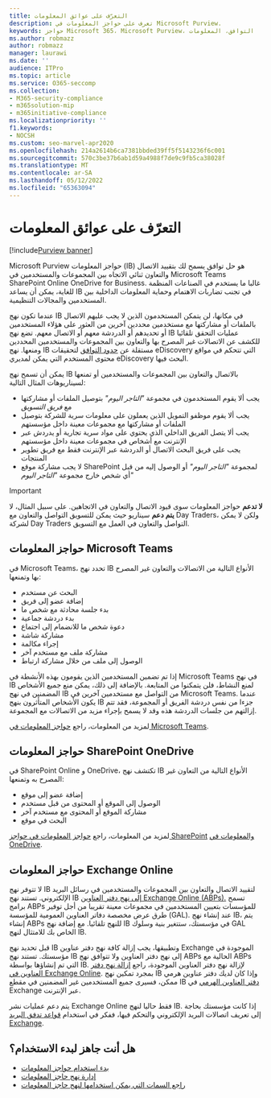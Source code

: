 ```yaml
---
title: التعرّف على عوائق المعلومات
description: تعرف على حواجز المعلومات في Microsoft Purview.
keywords: حواجز Microsoft 365، Microsoft Purview، التوافق، المعلومات
ms.author: robmazz
author: robmazz
manager: laurawi
ms.date: ''
audience: ITPro
ms.topic: article
ms.service: O365-seccomp
ms.collection:
- M365-security-compliance
- m365solution-mip
- m365initiative-compliance
ms.localizationpriority: ''
f1.keywords:
- NOCSH
ms.custom: seo-marvel-apr2020
ms.openlocfilehash: 214a2614b6ca7381bbded39ff5f5143236f6c001
ms.sourcegitcommit: 570c3be37b6ab1d59a4988f7de9c9fb5ca38028f
ms.translationtype: MT
ms.contentlocale: ar-SA
ms.lasthandoff: 05/12/2022
ms.locfileid: "65363094"
---
```

# <a name="learn-about-information-barriers"></a>التعرّف على عوائق المعلومات

[!include[Purview banner](../includes/purview-rebrand-banner.md)]

Microsoft Purview حواجز المعلومات (IB) هو حل توافق يسمح لك بتقييد الاتصال والتعاون ثنائي الاتجاه بين المجموعات والمستخدمين في Microsoft Teams SharePoint Online OneDrive for Business. غالبا ما يستخدم في الصناعات المنظمة للغاية، يمكن أن يساعد IB في تجنب تضاربات الاهتمام وحماية المعلومات الداخلية بين المستخدمين والمجالات التنظيمية.

عندما تكون نهج IB في مكانها، لن يتمكن المستخدمون الذين لا يجب عليهم الاتصال بالملفات أو مشاركتها مع مستخدمين محددين آخرين من العثور على هؤلاء المستخدمين أو تحديدهم أو الدردشة معهم أو الاتصال معهم. تضع نهج IB عمليات التحقق تلقائيا للكشف عن الاتصالات غير المصرح بها والتعاون بين المجموعات والمستخدمين المحددين ومنعها. نهج IB مستقلة عن [حدود التوافق](/microsoft-365/compliance/set-up-compliance-boundaries) لتحقيقات eDiscovery التي تتحكم في مواقع محتوى المستخدم التي يمكن لمديري eDiscovery البحث فيها.

يمكن أن تسمح نهج IB بالاتصال والتعاون بين المجموعات والمستخدمين أو تمنعها لسيناريوهات المثال التالية:

- يجب ألا يقوم المستخدمون في مجموعة *"التاجر اليوم"* بتوصيل الملفات أو مشاركتها مع *فريق التسويق*
- يجب ألا يقوم موظفو التمويل الذين يعملون على معلومات سرية للشركة بتوصيل الملفات أو مشاركتها مع مجموعات معينة داخل مؤسستهم
- يجب ألا يتصل الفريق الداخلي الذي يحتوي على مواد سرية تجارية أو يدردش عبر الإنترنت مع أشخاص في مجموعات معينة داخل مؤسستهم
- يجب على فريق البحث الاتصال أو الدردشة عبر الإنترنت فقط مع فريق تطوير المنتجات
- لا يجب مشاركة موقع SharePoint لمجموعة *"التاجر اليوم"* أو الوصول إليه من قبل أي شخص خارج مجموعة *"التاجر اليوم"*

> [!IMPORTANT]
> **لا تدعم** حواجز المعلومات سوى قيود الاتصال والتعاون في الاتجاهين. على سبيل المثال، لا **يتم دعم** سيناريو حيث يمكن للتسويق التواصل والتعاون مع Day Traders، ولكن لا يمكن لشركة Day Traders التواصل والتعاون في العمل مع التسويق.

## <a name="information-barriers-and-microsoft-teams"></a>حواجز المعلومات Microsoft Teams

في Microsoft Teams، تحدد نهج IB الأنواع التالية من الاتصالات والتعاون غير المصرح بها وتمنعها:

- البحث عن مستخدم
- إضافة عضو إلى فريق
- بدء جلسة محادثة مع شخص ما
- بدء دردشة جماعية
- دعوة شخص ما للانضمام إلى اجتماع
- مشاركة شاشة
- إجراء مكالمة
- مشاركة ملف مع مستخدم آخر
- الوصول إلى ملف من خلال مشاركة ارتباط

إذا تم تضمين المستخدمين الذين يقومون بهذه الأنشطة في Microsoft Teams في نهج IB لمنع النشاط، فلن يتمكنوا من المتابعة. بالإضافة إلى ذلك، يمكن منع جميع الأشخاص المضمنين في نهج IB من التواصل مع مستخدمين آخرين في Microsoft Teams. عندما يكون الأشخاص المتأثرون بنهج IB جزءا من نفس دردشة الفريق أو المجموعة، فقد تتم إزالتهم من جلسات الدردشة هذه وقد لا يسمح بإجراء مزيد من الاتصالات مع المجموعة.

لمزيد من المعلومات، راجع [حواجز المعلومات في Microsoft Teams](/MicrosoftTeams/information-barriers-in-teams).

## <a name="information-barriers-and-sharepoint-and-onedrive"></a>حواجز المعلومات SharePoint OneDrive

في SharePoint Online و OneDrive، تكتشف نهج IB الأنواع التالية من التعاون غير المصرح به وتمنعها:

- إضافة عضو إلى موقع
- الوصول إلى الموقع أو المحتوى من قبل مستخدم
- مشاركة الموقع أو المحتوى مع مستخدم آخر
- البحث في موقع

لمزيد من المعلومات، راجع [حواجز المعلومات في حواجز SharePoint](/sharepoint/information-barriers) [والمعلومات في OneDrive](/onedrive/information-barriers).

## <a name="information-barriers-and-exchange-online"></a>حواجز المعلومات Exchange Online

لا تتوفر نهج IB لتقييد الاتصال والتعاون بين المجموعات والمستخدمين في رسائل البريد الإلكتروني. تستند نهج IB [إلى نهج دفتر العناوين Exchange Online (ABPs).](/exchange/address-books/address-book-policies/address-book-policies) تسمح برامج ABPs للمؤسسات بتعيين المستخدمين في مجموعات معينة تقريبا من أجل توفير طرق عرض مخصصة دفاتر العناوين العمومية للمؤسسة (GAL). عند إنشاء نهج IB، يتم إنشاء ABPs للنهج تلقائيا. مع إضافة نهج IB في مؤسستك، ستتغير بنية وسلوك GAL الخاص بك للامتثال لنهج IB.

قبل تحديد نهج IB وتطبيقها، يجب إزالة كافة نهج دفتر عناوين Exchange الموجودة في مؤسستك. تستند نهج IB إلى نهج دفتر العناوين ولا تتوافق نهج ABPs الحالية مع ABPs التي تم إنشاؤها بواسطة IB. لإزالة نهج دفتر العناوين الموجودة، راجع [إزالة نهج دفتر العناوين في Exchange Online](/exchange/address-books/address-book-policies/remove-an-address-book-policy). بمجرد تمكين نهج IB وإذا كان لديك دفتر عناوين هرمي ممكن، فسيرى جميع المستخدمين غير المضمنين في مقطع IB [دفتر العناوين الهرمي](/exchange/address-books/hierarchical-address-books/hierarchical-address-books) في Exchange عبر الإنترنت.

يتم دعم عمليات نشر Exchange Online فقط حاليا لنهج IB. إذا كانت مؤسستك بحاجة إلى تعريف اتصالات البريد الإلكتروني والتحكم فيها، ففكر في استخدام [قواعد تدفق البريد Exchange](/exchange/security-and-compliance/mail-flow-rules/mail-flow-rules).

## <a name="ready-to-get-started"></a>هل أنت جاهز لبدء الاستخدام؟

- [بدء استخدام حواجز المعلومات](information-barriers-policies.md)
- [إدارة نهج حاجز المعلومات](information-barriers-edit-segments-policies.md)
- [راجع السمات التي يمكن استخدامها لنهج حاجز المعلومات](information-barriers-attributes.md)
